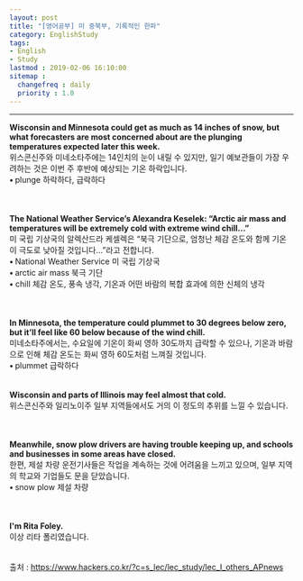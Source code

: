 ```yaml
---
layout: post
title: "[영어공부] 미 중북부, 기록적인 한파"
category: EnglishStudy
tags:
- English
- Study
lastmod : 2019-02-06 16:10:00
sitemap :
  changefreq : daily
  priority : 1.0
---
```


***

<!--미리보기-->
<span class="style1"><strong>Wisconsin  and Minnesota could get as much as 14 inches of snow, but what forecasters are  most concerned about are the plunging temperatures expected later this week.<br>
</strong></span>위스콘신주와  미네소타주에는 14인치의 눈이 내릴 수 있지만, 일기 예보관들이  가장 우려하는 것은 이번 주 후반에 예상되는 기온 하락입니다.<span class="style9"><br>
</span> <span class="style15"><strong class="style15">• </strong>plunge  하락하다, 급락하다</span><span class="style15"><br>
</span><br><span class="style15"><br></span><br>
<span class="style1"><strong>The  National Weather Service’s Alexandra Keselek: “Arctic air mass and temperatures  will be extremely cold with extreme wind chill...”<br>
</strong></span>미 국립 기상국의  알렉산드라 케셀렉은 “북극 기단으로, 엄청난 체감 온도와  함께 기온이 극도로 낮아질 것입니다…”라고 전합니다.<span class="style9"><br>
</span> <span class="style15"><strong class="style15">• </strong>National  Weather Service 미 국립 기상국<br>
<strong class="style15">• </strong>arctic  air mass 북극 기단</span><span class="style9"><br>
</span> <span class="style15"><strong class="style15">•</strong> chill 체감 온도, 풍속 냉각, 기온과 어떤 바람의 복합 효과에 의한 신체의 냉각<br>
</span><br><span class="style15"><br></span><br>
<span class="style1"><strong>In  Minnesota, the temperature could plummet to 30 degrees below zero, but it’ll  feel like 60 below because of the wind chill.<br>
</strong></span>미네소타주에서는, 수요일에 기온이 화씨 영하 30도까지 급락할 수 있으나, 기온과 바람으로 인해 체감 온도는 화씨 영하 60도처럼 느껴질 것입니다.<span class="style9"><br>
</span> <span class="style15"><strong class="style15">• </strong>plummet  급락하다</span><br><span class="style15"><br></span><br>
<span class="style1"><strong>Wisconsin  and parts of Illinois may feel almost that cold.<br>
</strong></span>위스콘신주와  일리노이주 일부 지역들에서도 거의 이 정도의 추위를 느낄 수 있습니다.<span class="style9"><br>
</span><br><br><br>
<span class="style1"><strong>Meanwhile,  snow plow drivers are having trouble keeping up, and schools and businesses in  some areas have closed.<br>
</strong></span>한편, 제설 차량 운전기사들은 작업을 계속하는 것에 어려움을 느끼고 있으며, 일부  지역의 학교와 기업들도 문을 닫았습니다.<span class="style9"><br>
</span> <span class="style15"><strong class="style15">• </strong>snow  plow 제설 차량<br>
</span><br><span class="style15"><br></span><br>
<span class="style1"><strong>I'm  Rita Foley.<br>
</strong></span>이상 리타 폴리였습니다.<br>
<span class="style9"><br>
</span><br>
출처 : https://www.hackers.co.kr/?c=s_lec/lec_study/lec_I_others_APnews
